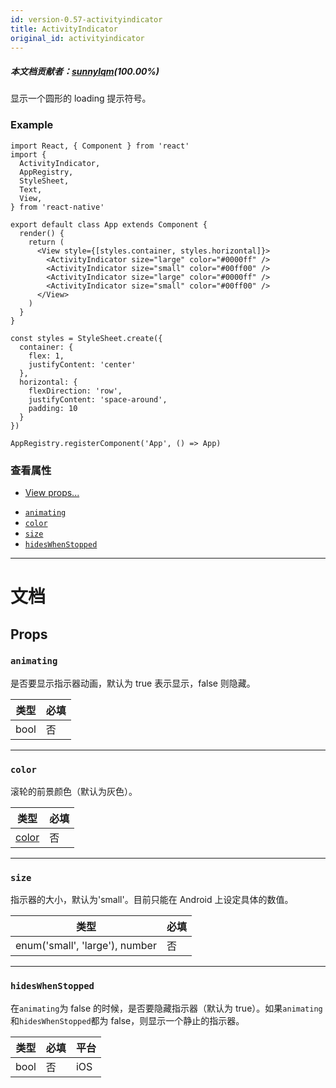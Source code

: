 ```yaml
---
id: version-0.57-activityindicator
title: ActivityIndicator
original_id: activityindicator
---
```

##### 本文档贡献者：[sunnylqm](https://github.com/search?q=sunnylqm%40qq.com+in%3Aemail&type=Users)(100.00%)

显示一个圆形的 loading 提示符号。

### Example

```ReactNativeWebPlayer
import React, { Component } from 'react'
import {
  ActivityIndicator,
  AppRegistry,
  StyleSheet,
  Text,
  View,
} from 'react-native'

export default class App extends Component {
  render() {
    return (
      <View style={[styles.container, styles.horizontal]}>
        <ActivityIndicator size="large" color="#0000ff" />
        <ActivityIndicator size="small" color="#00ff00" />
        <ActivityIndicator size="large" color="#0000ff" />
        <ActivityIndicator size="small" color="#00ff00" />
      </View>
    )
  }
}

const styles = StyleSheet.create({
  container: {
    flex: 1,
    justifyContent: 'center'
  },
  horizontal: {
    flexDirection: 'row',
    justifyContent: 'space-around',
    padding: 10
  }
})

AppRegistry.registerComponent('App', () => App)
```

### 查看属性

* [View props...](view.md#props)

- [`animating`](activityindicator.md#animating)
- [`color`](activityindicator.md#color)
- [`size`](activityindicator.md#size)
- [`hidesWhenStopped`](activityindicator.md#hideswhenstopped)

---

# 文档

## Props

### `animating`

是否要显示指示器动画，默认为 true 表示显示，false 则隐藏。

| 类型 | 必填 |
| ---- | ---- |
| bool | 否   |

---

### `color`

滚轮的前景颜色（默认为灰色）。

| 类型               | 必填 |
| ------------------ | ---- |
| [color](colors.md) | 否   |

---

### `size`

指示器的大小，默认为'small'。目前只能在 Android 上设定具体的数值。

| 类型                           | 必填 |
| ------------------------------ | ---- |
| enum('small', 'large'), number | 否   |

---

### `hidesWhenStopped`

在`animating`为 false 的时候，是否要隐藏指示器（默认为 true）。如果`animating`和`hidesWhenStopped`都为 false，则显示一个静止的指示器。

| 类型 | 必填 | 平台 |
| ---- | ---- | ---- |
| bool | 否   | iOS  |
